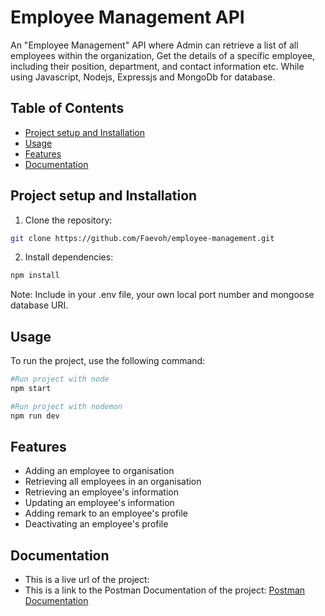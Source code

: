 # Employee Management API
An "Employee Management" API where Admin can retrieve a list of all employees within the organization, Get the details of a specific employee, including their position, department, and contact information etc. While using Javascript, Nodejs, Expressjs and MongoDb for database.

## Table of Contents
- [Project setup and Installation](#installation)
- [Usage](#usage)
- [Features](#features)
- [Documentation](#documentation)

## Project setup and Installation
1. Clone the repository:
```bash
git clone https://github.com/Faevoh/employee-management.git
```

2. Install dependencies:
```bash
npm install
```

Note: Include in your .env file, your own local port number and mongoose database URI.

## Usage
To run the project, use the following command:
```bash
#Run project with node
npm start
```
```bash
#Run project with nodemon
npm run dev
```

## Features
- Adding an employee to organisation
- Retrieving all employees in an organisation
- Retrieving an employee's information
- Updating an employee's information
- Adding remark to an employee's profile
- Deactivating an employee's profile

## Documentation
- This is a live url of the project:[]()
- This is a link to the Postman Documentation of the project: [Postman Documentation]()